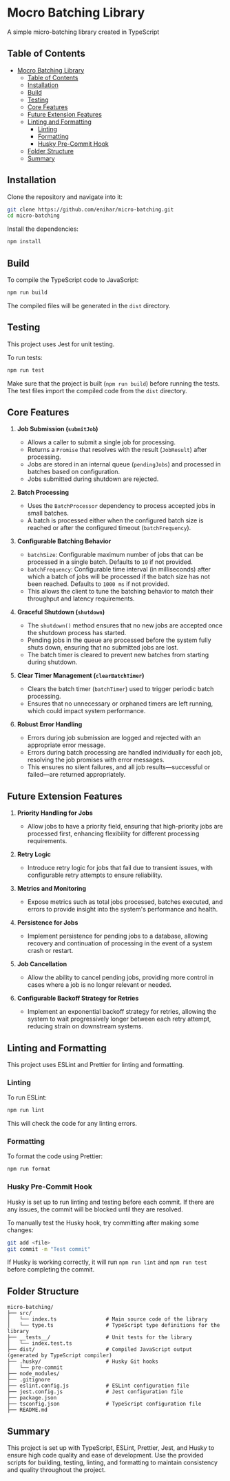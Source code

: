 # Mocro Batching Library

A simple micro-batching library created in TypeScript

## Table of Contents

- [Mocro Batching Library](#mocro-batching-library)
  - [Table of Contents](#table-of-contents)
  - [Installation](#installation)
  - [Build](#build)
  - [Testing](#testing)
  - [Core Features](#core-features)
  - [Future Extension Features](#future-extension-features)
  - [Linting and Formatting](#linting-and-formatting)
    - [Linting](#linting)
    - [Formatting](#formatting)
    - [Husky Pre-Commit Hook](#husky-pre-commit-hook)
  - [Folder Structure](#folder-structure)
  - [Summary](#summary)

## Installation

Clone the repository and navigate into it:

```bash
git clone https://github.com/enihar/micro-batching.git
cd micro-batching
```

Install the dependencies:

```bash
npm install
```

## Build

To compile the TypeScript code to JavaScript:

```bash
npm run build
```

The compiled files will be generated in the `dist` directory.

## Testing

This project uses Jest for unit testing.

To run tests:

```bash
npm run test
```

Make sure that the project is built (`npm run build`) before running the tests. The test files import the compiled code from the `dist` directory.

## Core Features

1. **Job Submission (`submitJob`)**

   - Allows a caller to submit a single job for processing.
   - Returns a `Promise` that resolves with the result (`JobResult`) after processing.
   - Jobs are stored in an internal queue (`pendingJobs`) and processed in batches based on configuration.
   - Jobs submitted during shutdown are rejected.

2. **Batch Processing**

   - Uses the `BatchProcessor` dependency to process accepted jobs in small batches.
   - A batch is processed either when the configured batch size is reached or after the configured timeout (`batchFrequency`).

3. **Configurable Batching Behavior**

   - `batchSize`: Configurable maximum number of jobs that can be processed in a single batch. Defaults to `10` if not provided.
   - `batchFrequency`: Configurable time interval (in milliseconds) after which a batch of jobs will be processed if the batch size has not been reached. Defaults to `1000 ms` if not provided.
   - This allows the client to tune the batching behavior to match their throughput and latency requirements.

4. **Graceful Shutdown (`shutdown`)**

   - The `shutdown()` method ensures that no new jobs are accepted once the shutdown process has started.
   - Pending jobs in the queue are processed before the system fully shuts down, ensuring that no submitted jobs are lost.
   - The batch timer is cleared to prevent new batches from starting during shutdown.

5. **Clear Timer Management (`clearBatchTimer`)**

   - Clears the batch timer (`batchTimer`) used to trigger periodic batch processing.
   - Ensures that no unnecessary or orphaned timers are left running, which could impact system performance.

6. **Robust Error Handling**
   - Errors during job submission are logged and rejected with an appropriate error message.
   - Errors during batch processing are handled individually for each job, resolving the job promises with error messages.
   - This ensures no silent failures, and all job results—successful or failed—are returned appropriately.

## Future Extension Features

1. **Priority Handling for Jobs**

   - Allow jobs to have a priority field, ensuring that high-priority jobs are processed first, enhancing flexibility for different processing requirements.

2. **Retry Logic**

   - Introduce retry logic for jobs that fail due to transient issues, with configurable retry attempts to ensure reliability.

3. **Metrics and Monitoring**

   - Expose metrics such as total jobs processed, batches executed, and errors to provide insight into the system's performance and health.

4. **Persistence for Jobs**

   - Implement persistence for pending jobs to a database, allowing recovery and continuation of processing in the event of a system crash or restart.

5. **Job Cancellation**

   - Allow the ability to cancel pending jobs, providing more control in cases where a job is no longer relevant or needed.

6. **Configurable Backoff Strategy for Retries**

   - Implement an exponential backoff strategy for retries, allowing the system to wait progressively longer between each retry attempt, reducing strain on downstream systems.

## Linting and Formatting

This project uses ESLint and Prettier for linting and formatting.

### Linting

To run ESLint:

```bash
npm run lint
```

This will check the code for any linting errors.

### Formatting

To format the code using Prettier:

```bash
npm run format
```

### Husky Pre-Commit Hook

Husky is set up to run linting and testing before each commit. If there are any issues, the commit will be blocked until they are resolved.

To manually test the Husky hook, try committing after making some changes:

```bash
git add <file>
git commit -m "Test commit"
```

If Husky is working correctly, it will run `npm run lint` and `npm run test` before completing the commit.

## Folder Structure

```
micro-batching/
├── src/
│   └── index.ts                # Main source code of the library
│   └── type.ts                 # TypeScript type definitions for the library
├── __tests__/                  # Unit tests for the library
│   └── index.test.ts
├── dist/                       # Compiled JavaScript output (generated by TypeScript compiler)
├── .husky/                     # Husky Git hooks
│   └── pre-commit
├── node_modules/
├── .gitignore
├── eslint.config.js            # ESLint configuration file
├── jest.config.js              # Jest configuration file
├── package.json
├── tsconfig.json               # TypeScript configuration file
├── README.md
```

## Summary

This project is set up with TypeScript, ESLint, Prettier, Jest, and Husky to ensure high code quality and ease of development. Use the provided scripts for building, testing, linting, and formatting to maintain consistency and quality throughout the project.
